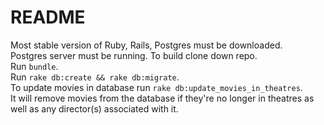 # README

Most stable version of Ruby, Rails, Postgres must be downloaded. <br />
Postgres server must be running.
To build clone down repo. <br />
Run `bundle`. <br />
Run `rake db:create && rake db:migrate`. <br />
To update movies in database run `rake db:update_movies_in_theatres`. <br />
It will remove movies from the database if they're no longer in theatres as well as any director(s) associated with it. <br />
